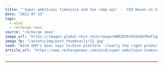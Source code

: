 ```yaml
---
title: "'Super-ambitious timescale and two ramp-ups' -  CEO Nauen on Siemens Gamesa's 5.X stresses"
date: "2021-07-15"
tags: 
  - wind
  - recharge news
source: "recharge news"
image_url: "https://images-global.nhst.tech/image/RWRZUUhrR2d4QUFReFlqaG9RUmNRdnZjNi9meWZKcGErRlo4cWUzbldCUT0=/nhst/binary/d9ae55037c716f444288c0a768b56273"
image_fp: "/assets/img/post_thumbnails/12.jpg"
lead: "Wind OEM's boss says turbine platform 'clearly the right product' despite launch issues most keenly felt in Brazil"
article_url: "https://www.rechargenews.com/wind/super-ambitious-timescale-and-two-ramp-ups-ceo-nauen-on-siemens-gamesas-5-x-stresses/2-1-1040522"
---
```


---
